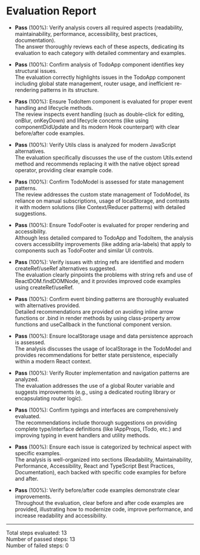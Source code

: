 # Evaluation Report

- **Pass** (100%): Verify analysis covers all required aspects (readability, maintainability, performance, accessibility, best practices, documentation).  
  The answer thoroughly reviews each of these aspects, dedicating its evaluation to each category with detailed commentary and examples.

- **Pass** (100%): Confirm analysis of TodoApp component identifies key structural issues.  
  The evaluation correctly highlights issues in the TodoApp component including global state management, router usage, and inefficient re-rendering patterns in its structure.

- **Pass** (100%): Ensure TodoItem component is evaluated for proper event handling and lifecycle methods.  
  The review inspects event handling (such as double-click for editing, onBlur, onKeyDown) and lifecycle concerns (like using componentDidUpdate and its modern Hook counterpart) with clear before/after code examples.

- **Pass** (100%): Verify Utils class is analyzed for modern JavaScript alternatives.  
  The evaluation specifically discusses the use of the custom Utils.extend method and recommends replacing it with the native object spread operator, providing clear example code.

- **Pass** (100%): Confirm TodoModel is assessed for state management patterns.  
  The review addresses the custom state management of TodoModel, its reliance on manual subscriptions, usage of localStorage, and contrasts it with modern solutions (like Context/Reducer patterns) with detailed suggestions.

- **Pass** (100%): Ensure TodoFooter is evaluated for proper rendering and accessibility.  
  Although less detailed compared to TodoApp and TodoItem, the analysis covers accessibility improvements (like adding aria-labels) that apply to components such as TodoFooter and similar UI controls.

- **Pass** (100%): Verify issues with string refs are identified and modern createRef/useRef alternatives suggested.  
  The evaluation clearly pinpoints the problems with string refs and use of ReactDOM.findDOMNode, and it provides improved code examples using createRef/useRef.

- **Pass** (100%): Confirm event binding patterns are thoroughly evaluated with alternatives provided.  
  Detailed recommendations are provided on avoiding inline arrow functions or .bind in render methods by using class-property arrow functions and useCallback in the functional component version.

- **Pass** (100%): Ensure localStorage usage and data persistence approach is assessed.  
  The analysis discusses the usage of localStorage in the TodoModel and provides recommendations for better state persistence, especially within a modern React context.

- **Pass** (100%): Verify Router implementation and navigation patterns are analyzed.  
  The evaluation addresses the use of a global Router variable and suggests improvements (e.g., using a dedicated routing library or encapsulating router logic).

- **Pass** (100%): Confirm typings and interfaces are comprehensively evaluated.  
  The recommendations include thorough suggestions on providing complete type/interface definitions (like IAppProps, ITodo, etc.) and improving typing in event handlers and utility methods.

- **Pass** (100%): Ensure each issue is categorized by technical aspect with specific examples.  
  The analysis is well-organized into sections (Readability, Maintainability, Performance, Accessibility, React and TypeScript Best Practices, Documentation), each backed with specific code examples for before and after.

- **Pass** (100%): Verify before/after code examples demonstrate clear improvements.  
  Throughout the evaluation, clear before and after code examples are provided, illustrating how to modernize code, improve performance, and increase readability and accessibility.

---

Total steps evaluated: 13  
Number of passed steps: 13  
Number of failed steps: 0